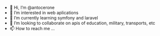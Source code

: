 - 👋 Hi, I’m @antocerone
- 👀 I’m interested in web aplications
- 🌱 I’m currently learning symfony and laravel
- 💞️ I’m looking to collaborate on apis of education, military, transports, etc
- 📫 How to reach me ...

<!---
antocerone/antocerone is a ✨ special ✨ repository because its `README.md` (this file) appears on your GitHub profile.
You can click the Preview link to take a look at your changes.
--->
